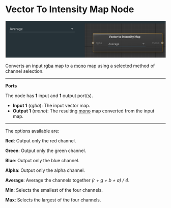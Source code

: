 # Vector To Intensity Map Node

![vectorintensity](images/vectorintensity.png)

Converts an input [rgba](types.md) map to a [mono](types.md) map using a selected method of channel selection.

---

**Ports**

The node has **1** input and **1** output port(s).

- **Input 1** (*rgba*): The input vector map.
- **Output 1** (*mono*): The resulting [mono](types.md) map converted from the input map.

---

The options available are:

**Red**: Output only the red channel.

**Green**: Output only the green channel.

**Blue**: Output only the blue channel.

**Alpha**: Output only the alpha channel.

**Average**: Average the channels together *(r + g + b + a) / 4*.

**Min**: Selects the smallest of the four channels.

**Max**: Selects the largest of the four channels.
